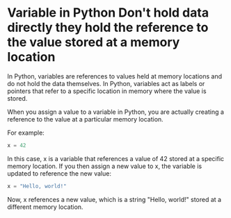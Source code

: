 # Variable in Python Don't hold data directly they hold the reference to the value stored at a memory location

In Python, variables are references to values held at memory locations and do not hold the data themselves. In Python, variables act as labels or pointers that refer to a specific location in memory where the value is stored.

When you assign a value to a variable in Python, you are actually creating a reference to the value at a particular memory location.

For example:

```python
x = 42
```

In this case, x is a variable that references a value of 42 stored at a specific memory location. If you then assign a new value to x, the variable is updated to reference the new value:

```python
x = "Hello, world!"
```

Now, x references a new value, which is a string "Hello, world!" stored at a different memory location.
